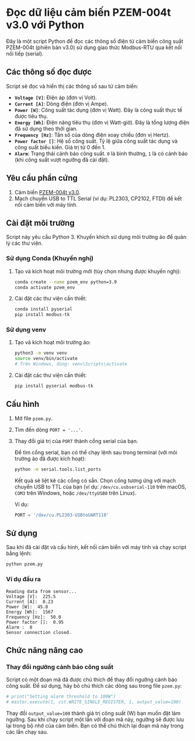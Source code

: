# Đọc dữ liệu cảm biến PZEM-004t v3.0 với Python

Đây là một script Python để đọc các thông số điện từ cảm biến công suất PZEM-004t (phiên bản v3.0) sử dụng giao thức Modbus-RTU qua kết nối nối tiếp (serial).

## Các thông số đọc được

Script sẽ đọc và hiển thị các thông số sau từ cảm biến:

-   **`Voltage [V]`**: Điện áp (đơn vị Volt).
-   **`Current [A]`**: Dòng điện (đơn vị Ampe).
-   **`Power [W]`**: Công suất tác dụng (đơn vị Watt). Đây là công suất thực tế được tiêu thụ.
-   **`Energy [Wh]`**: Điện năng tiêu thụ (đơn vị Watt-giờ). Đây là tổng lượng điện đã sử dụng theo thời gian.
-   **`Frequency [Hz]`**: Tần số của dòng điện xoay chiều (đơn vị Hertz).
-   **`Power factor []`**: Hệ số công suất. Tỷ lệ giữa công suất tác dụng và công suất biểu kiến. Giá trị từ 0 đến 1.
-   **`Alarm`**: Trạng thái cảnh báo công suất. `0` là bình thường, `1` là có cảnh báo (khi công suất vượt ngưỡng đã cài đặt).

## Yêu cầu phần cứng

1.  Cảm biến [PZEM-004t v3.0](https://www.emall.vn/products/module-do-cong-suat-ac-pzem-004t-v3-0-100a-giao-tiep-modbus-rtu).
2.  Mạch chuyển USB to TTL Serial (ví dụ: PL2303, CP2102, FTDI) để kết nối cảm biến với máy tính.

## Cài đặt môi trường

Script này yêu cầu Python 3. Khuyến khích sử dụng môi trường ảo để quản lý các thư viện.

### Sử dụng Conda (Khuyến nghị)

1.  Tạo và kích hoạt môi trường mới (tùy chọn nhưng được khuyến nghị):
    ```bash
    conda create --name pzem_env python=3.9
    conda activate pzem_env
    ```

2.  Cài đặt các thư viện cần thiết:
    ```bash
    conda install pyserial
    pip install modbus-tk
    ```

### Sử dụng venv

1.  Tạo và kích hoạt môi trường ảo:
    ```bash
    python3 -m venv venv
    source venv/bin/activate
    # Trên Windows, dùng: venv\Scripts\activate
    ```

2.  Cài đặt các thư viện cần thiết:
    ```bash
    pip install pyserial modbus-tk
    ```

## Cấu hình

1.  Mở file `pzem.py`.
2.  Tìm đến dòng `PORT = '...'`.
3.  Thay đổi giá trị của `PORT` thành cổng serial của bạn.

    Để tìm cổng serial, bạn có thể chạy lệnh sau trong terminal (với môi trường ảo đã được kích hoạt):
    ```bash
    python -m serial.tools.list_ports
    ```
    Kết quả sẽ liệt kê các cổng có sẵn. Chọn cổng tương ứng với mạch chuyển USB to TTL của bạn (ví dụ: `/dev/cu.usbserial-110` trên macOS, `COM3` trên Windows, hoặc `/dev/ttyUSB0` trên Linux).

    Ví dụ:
    ```python
    PORT = '/dev/cu.PL2303-USBtoUART110'
    ```

## Sử dụng

Sau khi đã cài đặt và cấu hình, kết nối cảm biến với máy tính và chạy script bằng lệnh:

```bash
python pzem.py
```

### Ví dụ đầu ra

```
Reading data from sensor...
Voltage [V]:  225.5
Current [A]:  0.23
Power [W]:  45.8
Energy [Wh]:  1567
Frequency [Hz]:  50.0
Power factor []:  0.95
Alarm :  0
Sensor connection closed.
```

## Chức năng nâng cao

### Thay đổi ngưỡng cảnh báo công suất

Script có một đoạn mã đã được chú thích để thay đổi ngưỡng cảnh báo công suất. Để sử dụng, hãy bỏ chú thích các dòng sau trong file `pzem.py`:

```python
# print("Setting alarm threshold to 100W")
# master.execute(1, cst.WRITE_SINGLE_REGISTER, 1, output_value=100)
```

Thay đổi `output_value=100` thành giá trị công suất (W) bạn muốn đặt làm ngưỡng. Sau khi chạy script một lần với đoạn mã này, ngưỡng sẽ được lưu lại trong bộ nhớ của cảm biến. Bạn có thể chú thích lại đoạn mã này trong các lần chạy sau.
